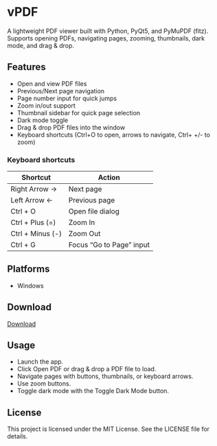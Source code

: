 # vPDF

A lightweight PDF viewer built with Python, PyQt5, and PyMuPDF (fitz).
Supports opening PDFs, navigating pages, zooming, thumbnails, dark mode, and drag & drop.

## Features
- Open and view PDF files
- Previous/Next page navigation
- Page number input for quick jumps
- Zoom in/out support
- Thumbnail sidebar for quick page selection
- Dark mode toggle
- Drag & drop PDF files into the window
- Keyboard shortcuts (Ctrl+O to open, arrows to navigate, Ctrl+ +/- to zoom)

### Keyboard shortcuts
|Shortcut|Action|
|---|---|
|Right Arrow →|Next page|
|Left Arrow ←|Previous page|
|Ctrl + O|Open file dialog|
|Ctrl + Plus (=)|Zoom In|
|Ctrl + Minus (-)|Zoom Out|
|Ctrl + G|Focus “Go to Page” input|

## Platforms
- Windows

## Download
[Download](https://github.com/dubravkaD/vpdf/releases)

## Usage
- Launch the app.
- Click Open PDF or drag & drop a PDF file to load.
- Navigate pages with buttons, thumbnails, or keyboard arrows.
- Use zoom buttons.
- Toggle dark mode with the Toggle Dark Mode button.

## License
This project is licensed under the MIT License. See the LICENSE file for details.
